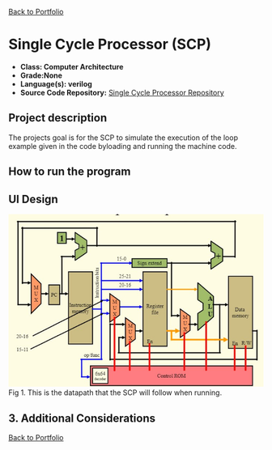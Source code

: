 [Back to Portfolio](./)

Single Cycle Processor (SCP)
===============

-   **Class: Computer Architecture** 
-   **Grade:None** 
-   **Language(s): verilog** 
-   **Source Code Repository:** [Single Cycle Processor Repository](https://github.com/Echack/Single-Cycle-Processor)

## Project description

The projects goal is for the SCP to simulate the execution of the loop example given in the code byloading and running the machine code.

## How to run the program



## UI Design

![screenshot](images/SCP_Datapath.jpg) 
Fig 1. This is the datapath that the SCP will follow when running.

## 3. Additional Considerations


[Back to Portfolio](./)
